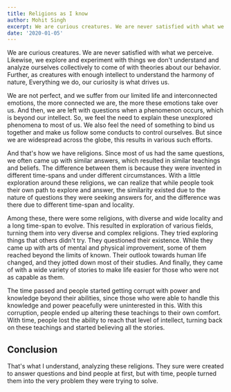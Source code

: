 ```yaml
---
title: Religions as I know
author: Mohit Singh
excerpt: We are curious creatures. We are never satisfied with what we perceive. We explore and experiment with things we don't understand.
date: '2020-01-05'
---
```


We are curious creatures. We are never satisfied with what we perceive. Likewise, we explore and experiment with things we don't understand and analyze ourselves collectively to come of with theories about our behavior. Further, as creatures with enough intellect to understand the harmony of nature, Everything we do, our curiosity is what drives us.

We are not perfect, and we suffer from our limited life and interconnected emotions, the more connected we are, the more these emotions take over us. And then, we are left with questions when a phenomenon occurs, which is beyond our intellect. So, we feel the need to explain these unexplored phenomena to most of us. We also feel the need of something to bind us together and make us follow some conducts to control ourselves. But since we are widespread across the globe, this results in various such efforts.

And that's how we have religions. Since most of us had the same questions, we often came up with similar answers, which resulted in similar teachings and beliefs. The difference between them is because they were invented in different time-spans and under different circumstances. With a little exploration around these religions, we can realize that while people took their own path to explore and answer, the similarity existed due to the nature of questions they were seeking answers for, and the difference was there due to different time-span and locality.

Among these, there were some religions, with diverse and wide locality and a long time-span to evolve. This resulted in exploration of various fields, turning them into very diverse and complex religions. They tried exploring things that others didn't try. They questioned their existence. While they came up with arts of mental and physical improvement, some of them reached beyond the limits of known. Their outlook towards human life changed, and they jotted down most of their studies. And finally, they came of with a wide variety of stories to make life easier for those who were not as capable as them.

The time passed and people started getting corrupt with power and knowledge beyond their abilities, since those who were able to handle this knowledge and power peacefully were uninterested in this. With this corruption, people ended up altering these teachings to their own comfort. With time, people lost the ability to reach that level of intellect, turning back on these teachings and started believing all the stories.

## Conclusion

That's what I understand, analyzing these religions. They sure were created to answer questions and bind people at first, but with time, people turned them into the very problem they were trying to solve.
